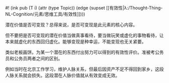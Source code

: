 #! (ink pub (T i) (attr (type Topic)) (edge (supset [[有效性|λ:/Thought-Thing-NL-Cognition/元素/思维工具/有效性]])))

潜在价值是否可变现？总得来说，是否可变现是此元素的核心内容。

但不要把是否可变现的潜在价值当做真事看待，要当做玩笑或虚化的事物看待，让本来就虚化的东西回归虚化。能够变现是种幸运，不能变现也无关紧要。

类似老板画饼。为某一个潜在的东西付出努力可以得到的有效性评价。准被考公务员和公务员两者之间的区别。

例如当时在北京工作学习，维护人脉关系，但最后因资产不足不得回到家乡，这段人脉关系就会损失。这段潜在人脉价值就从有效变成无效。
